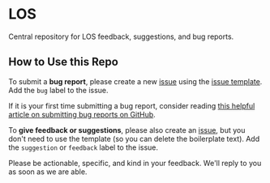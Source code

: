 # LOS

Central repository for LOS feedback, suggestions, and bug reports.

## How to Use this Repo

To submit a **bug report**, please create a new [issue][new-issue] using the [issue template][issue-template]. Add the `bug` label to the issue.

If it is your first time submitting a bug report, consider reading [this helpful article on submitting bug reports on GitHub][report-bugs-gh].

To **give feedback or suggestions**, please also create an [issue][new-issue], but you don't need to use the template (so you can delete the boilerplate text). Add the `suggestion` or `feedback` label to the issue.

Please be actionable, specific, and kind in your feedback. We'll reply to you as soon as we are able.

[report-bugs-gh]: https://coenjacobs.me/2013/12/06/effective-bug-reports-on-github/
[new-issue]: https://github.com/LearnersGuild/los/issues/new
[issue-template]: /.github/ISSUE_TEMPLATE.md
